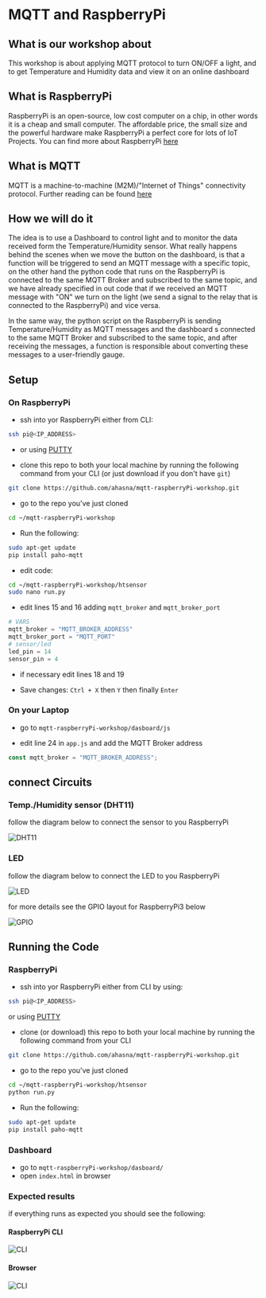 # MQTT and RaspberryPi

## What is our workshop about

This workshop is about applying MQTT protocol to turn ON/OFF a light, and to get Temperature and Humidity data and view it on an online dashboard

## What is RaspberryPi

RaspberryPi is an open-source, low cost computer on a chip, in other words it is a cheap and small computer.
The affordable price, the small size and the powerful hardware make RaspberryPi a perfect core for lots of IoT Projects.
You can find more about RaspberryPi [here](https://www.raspberrypi.org/)

## What is MQTT

MQTT is a machine-to-machine (M2M)/"Internet of Things" connectivity protocol.
Further reading can be found [here](http://mqtt.org/)

## How we will do it

The idea is to use a Dashboard to control light and to monitor the data received form the Temperature/Humidity sensor.
What really happens behind the scenes when we move the button on the dashboard, is that a function will be triggered to send an MQTT message with a specific topic, on the other hand the python code that runs on the RaspberryPi is connected  to the same MQTT Broker and subscribed to the same topic, and we have already specified in out code that if we received an MQTT message with "ON" we turn on the light (we send a signal to the relay that is connected to the RaspberryPi) and vice versa.

In the same way, the python script on the RaspberryPi is sending Temperature/Humidity as MQTT messages and the dashboard s connected  to the same MQTT Broker and subscribed to the same topic, and after receiving the messages, a function is responsible about converting these messages to a user-friendly gauge.

## Setup

### On RaspberryPi

* ssh into yor RaspberryPi either from CLI:

```bash
ssh pi@<IP_ADDRESS>
```

* or using [PUTTY](https://www.putty.org/)

* clone this repo to both your local machine by running the following command from your CLI (or just download if you don't have `git`)

```bash
git clone https://github.com/ahasna/mqtt-raspberryPi-workshop.git
```

* go to the repo you've just cloned

```bash
cd ~/mqtt-raspberryPi-workshop
```

* Run the following:

```bash
sudo apt-get update
pip install paho-mqtt
```

* edit code:

```bash
cd ~/mqtt-raspberryPi-workshop/htsensor
sudo nano run.py
```

* edit lines 15 and 16 adding `mqtt_broker` and `mqtt_broker_port`

```python
# VARS
mqtt_broker = "MQTT_BROKER_ADDRESS"
mqtt_broker_port = "MQTT_PORT"
# sensor/led
led_pin = 14
sensor_pin = 4
```

* if necessary edit lines 18 and 19

* Save changes: `Ctrl + X` then `Y` then finally `Enter`

### On your Laptop

* go to `mqtt-raspberryPi-workshop/dasboard/js`

* edit line 24 in `app.js` and add the MQTT Broker address

```javascript
const mqtt_broker = "MQTT_BROKER_ADDRESS";
```

## connect Circuits

### Temp./Humidity sensor (DHT11)

follow the diagram below to connect the sensor to you RaspberryPi

![DHT11](img/sensor-connect.png)

### LED

follow the diagram below to connect the LED to you RaspberryPi

![LED](img/LED-raspi.png)

for more details see the GPIO layout for RaspberryPi3 below

![GPIO](img/GPIO.png)

## Running the Code

### RaspberryPi

* ssh into yor RaspberryPi either from CLI by using:

```bash
ssh pi@<IP_ADDRESS>
```

or using [PUTTY](https://www.putty.org/)

* clone (or download) this repo to both your local machine by running the following command from your CLI

```bash
git clone https://github.com/ahasna/mqtt-raspberryPi-workshop.git
```

* go to the repo you've just cloned

```bash
cd ~/mqtt-raspberryPi-workshop/htsensor
python run.py
```

* Run the following:

```bash
sudo apt-get update
pip install paho-mqtt
```

### Dashboard

* go to `mqtt-raspberryPi-workshop/dasboard/`
* open `index.html` in browser

### Expected results

if everything runs as expected you should see the following:

#### RaspberryPi CLI

![CLI](img/raspi-cli.gif)

#### Browser

![CLI](img/dasboard.gif)